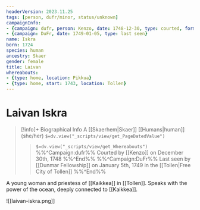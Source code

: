 ```yaml
---
headerVersion: 2023.11.25
tags: [person, dufr/minor, status/unknown]
campaignInfo:
- {campaign: dufr, person: Kenzo, date: 1748-12-30, type: courted, format: "<met:U> by <person> on <target>"}
- {campaign: DuFr, date: 1749-01-05, type: last seen}
name: Iskra
born: 1724
species: human
ancestry: Skaer
gender: female
title: Laivan
whereabouts:
- {type: home, location: Pikkua}
- {type: home, start: 1743, location: Tollen}
---
```

# Laivan Iskra
>[!info]+ Biographical Info
> A [[Skaerhem|Skaer]] [[Humans|human]] (she/her)
> `$=dv.view("_scripts/view/get_PageDatedValue")`
>> `$=dv.view("_scripts/view/get_Whereabouts")`
>> %%^Campaign:dufr%% Courted by [[Kenzo]] on December 30th, 1748 %%^End%%
>> %%^Campaign:DuFr%% Last seen by [[Dunmar Fellowship]] on January 5th, 1749 in the [[Tollen|Free City of Tollen]] %%^End%%

A young woman and priestess of [[Kaikkea]] in [[Tollen]]. Speaks with the power of the ocean, deeply connected to [[Kaikkea]]. 

![[laivan-iskra.png]]
